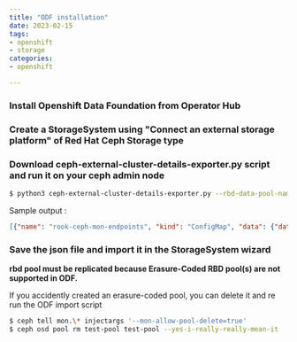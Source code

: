 ```yaml
---
title: "ODF installation"
date: 2023-02-15
tags:
- openshift
- storage
categories:
- openshift

---
```


### Install Openshift Data Foundation from Operator Hub

### Create a StorageSystem using "Connect an external storage platform" of Red Hat Ceph Storage type
### Download ceph-external-cluster-details-exporter.py script and run it on your ceph admin node

```bash
$ python3 ceph-external-cluster-details-exporter.py --rbd-data-pool-name testrbd --cephfs-data-pool-name cephfs.testfs.data --rgw-endpoint 10.0.0.n:80 --cephfs-filesystem-name testfs
```

Sample output :

```json
[{"name": "rook-ceph-mon-endpoints", "kind": "ConfigMap", "data": {"data": "ceph1=10.0.0.n:6789", "maxMonId": "0", "mapping": "{}"}}, {"name": "rook-ceph-mon", "kind": "Secret", "data": {"admin-secret": "admin-secret", "fsid": "5dabcb8e-ad19-11ed-a179-005056af8aeb", "mon-secret": "mon-secret"}}, {"name": "rook-ceph-operator-creds", "kind": "Secret", "data": {"userID": "client.healthchecker", "userKey": "********************"}}, {"name": "rook-csi-rbd-node", "kind": "Secret", "data": {"userID": "csi-rbd-node", "userKey": "********"}}, {"name": "ceph-rbd", "kind": "StorageClass", "data": {"pool": "testrbd"}}, {"name": "monitoring-endpoint", "kind": "CephCluster", "data": {"MonitoringEndpoint": "10.0.0.n", "MonitoringPort": "9283"}}, {"name": "rook-ceph-dashboard-link", "kind": "Secret", "data": {"userID": "ceph-dashboard-link", "userKey": "https://10.0.0.n:8443/"}}, {"name": "rook-csi-rbd-provisioner", "kind": "Secret", "data": {"userID": "csi-rbd-provisioner", "userKey": "************"}}, {"name": "rook-csi-cephfs-provisioner", "kind": "Secret", "data": {"adminID": "csi-cephfs-provisioner", "adminKey": "***********"}}, {"name": "rook-csi-cephfs-node", "kind": "Secret", "data": {"adminID": "csi-cephfs-node", "adminKey": "*************"}}, {"name": "cephfs", "kind": "StorageClass", "data": {"fsName": "testfs", "pool": "cephfs.testfs.data"}}, {"name": "ceph-rgw", "kind": "StorageClass", "data": {"endpoint": "10.0.0.n:80", "poolPrefix": "default"}}, {"name": "rgw-admin-ops-user", "kind": "Secret", "data": {"accessKey": "************************", "secretKey": "**********************"}}]
```

### Save the json file and import it in the StorageSystem wizard
   

**rbd pool must be replicated because Erasure-Coded RBD pool(s) are not supported in ODF.**

If you accidently created an erasure-coded pool, you can delete it and re run the ODF import script

```bash
$ ceph tell mon.\* injectargs '--mon-allow-pool-delete=true'
$ ceph osd pool rm test-pool test-pool --yes-i-really-really-mean-it
```

